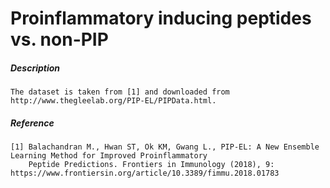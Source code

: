 # Proinflammatory inducing peptides vs. non-PIP 

##### Description 

    The dataset is taken from [1] and downloaded from http://www.thegleelab.org/PIP-EL/PIPData.html. 
    
##### Reference

    [1] Balachandran M., Hwan ST, Ok KM, Gwang L., PIP-EL: A New Ensemble Learning Method for Improved Proinflammatory 
        Peptide Predictions. Frontiers in Immunology (2018), 9: https://www.frontiersin.org/article/10.3389/fimmu.2018.01783   
   